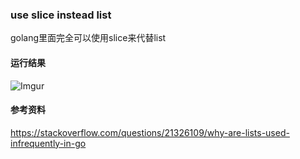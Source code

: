 ### use slice instead list
golang里面完全可以使用slice来代替list

#### 运行结果
![Imgur](https://i.imgur.com/lQIFUJ9.png)

#### 参考资料
https://stackoverflow.com/questions/21326109/why-are-lists-used-infrequently-in-go